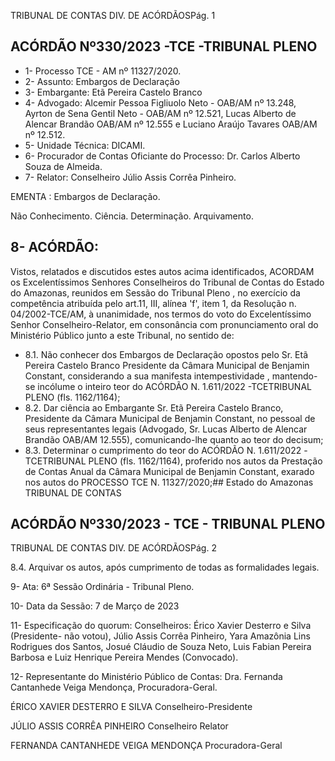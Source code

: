 TRIBUNAL DE CONTAS DIV. DE ACÓRDÃOSPág. 1

## ACÓRDÃO Nº330/2023 -TCE -TRIBUNAL PLENO

- 1- Processo TCE - AM nº 11327/2020.
- 2- Assunto: Embargos de Declaração
- 3- Embargante: Etã Pereira Castelo Branco
- 4- Advogado: Alcemir Pessoa Figliuolo Neto - OAB/AM nº 13.248, Ayrton de Sena Gentil Neto  -  OAB/AM  nº  12.521,  Lucas  Alberto  de  Alencar  Brandão  OAB/AM  nº  12.555  e Luciano Araújo Tavares OAB/AM nº 12.512.
- 5- Unidade Técnica: DICAMI.
- 6- Procurador de Contas Oficiante do Processo: Dr. Carlos Alberto Souza de Almeida.
- 7- Relator: Conselheiro Júlio Assis Corrêa Pinheiro.

EMENTA : Embargos de Declaração.

Não Conhecimento. Ciência. Determinação. Arquivamento.

## 8- ACÓRDÃO:

Vistos, relatados e discutidos estes autos acima identificados, ACORDAM os Excelentíssimos Senhores Conselheiros do Tribunal de Contas do Estado do Amazonas, reunidos em Sessão do Tribunal Pleno , no exercício da competência atribuída pelo art.11, III,  alínea 'f', item 1, da Resolução n. 04/2002-TCE/AM, à  unanimidade, nos termos do voto do Excelentíssimo Senhor Conselheiro-Relator, em consonância com pronunciamento oral do Ministério Público junto a este Tribunal, no sentido de:

- 8.1. Não  conhecer dos  Embargos  de  Declaração  opostos  pelo Sr.  Etã Pereira Castelo Branco Presidente da Câmara Municipal de Benjamin Constant, considerando a sua manifesta intempestividade , mantendo-se incólume o inteiro teor do ACÓRDÃO N. 1.611/2022 -TCETRIBUNAL PLENO (fls. 1162/1164);
- 8.2. Dar ciência ao Embargante Sr. Etã Pereira Castelo Branco, Presidente  da  Câmara  Municipal  de  Benjamin  Constant,  no pessoal de seus representantes legais (Advogado, Sr. Lucas Alberto de  Alencar  Brandão OAB/AM  12.555), comunicando-lhe  quanto  ao teor do decisum;
- 8.3. Determinar o cumprimento do teor do ACÓRDÃO N. 1.611/2022 -TCETRIBUNAL PLENO (fls. 1162/1164), proferido nos autos da Prestação de Contas Anual da Câmara Municipal de Benjamin Constant, exarado nos autos do PROCESSO TCE N. 11327/2020;## Estado do Amazonas TRIBUNAL DE CONTAS

## ACÓRDÃO Nº330/2023 - TCE - TRIBUNAL PLENO

TRIBUNAL DE CONTAS DIV. DE ACÓRDÃOSPág. 2

8.4. Arquivar os autos, após cumprimento de todas as formalidades legais.

9- Ata: 6ª Sessão Ordinária - Tribunal Pleno.

10-  Data da Sessão: 7 de Março de 2023

11-  Especificação do quorum: Conselheiros: Érico Xavier Desterro e Silva (Presidente- não votou),  Júlio  Assis  Corrêa  Pinheiro,  Yara  Amazônia  Lins  Rodrigues  dos  Santos, Josué Cláudio de Souza Neto, Luis Fabian Pereira Barbosa e Luiz Henrique Pereira Mendes (Convocado).

12-  Representante do Ministério Público de Contas: Dra. Fernanda Cantanhede Veiga Mendonça, Procuradora-Geral.

ÉRICO XAVIER DESTERRO E SILVA Conselheiro-Presidente

JÚLIO ASSIS CORRÊA PINHEIRO Conselheiro Relator

FERNANDA CANTANHEDE VEIGA MENDONÇA Procuradora-Geral